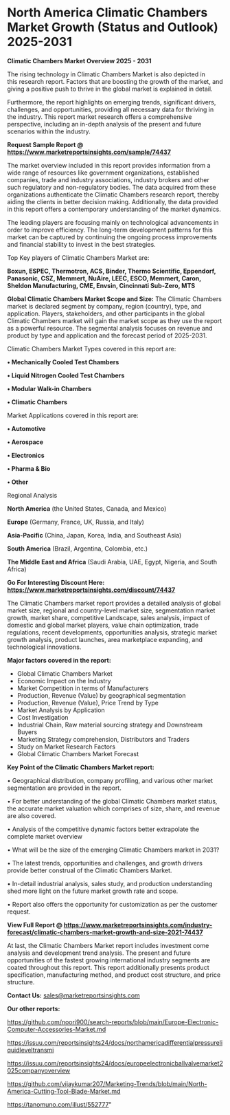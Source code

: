 # North America Climatic Chambers Market Growth (Status and Outlook) 2025-2031

<Strong> Climatic Chambers Market Overview 2025 - 2031</strong>

The rising technology in Climatic Chambers Market is also depicted in this research report. Factors that are boosting the growth of the market, and giving a positive push to thrive in the global market is explained in detail.

Furthermore, the report highlights on emerging trends, significant drivers, challenges, and opportunities, providing all necessary data for thriving in the industry. This report market research offers a comprehensive perspective, including an in-depth analysis of the present and future scenarios within the industry.

<strong>Request Sample Report @ <a href=https://www.marketreportsinsights.com/sample/74437>https://www.marketreportsinsights.com/sample/74437</a></strong>

The market overview included in this report provides information from a wide range of resources like government organizations, established companies, trade and industry associations, industry brokers and other such regulatory and non-regulatory bodies. The data acquired from these organizations authenticate the Climatic Chambers research report, thereby aiding the clients in better decision making. Additionally, the data provided in this report offers a contemporary understanding of the market dynamics.

The leading players are focusing mainly on technological advancements in order to improve efficiency. The long-term development patterns for this market can be captured by continuing the ongoing process improvements and financial stability to invest in the best strategies.

Top Key players of Climatic Chambers Market are:

<strong>Boxun, ESPEC, Thermotron, ACS, Binder, Thermo Scientific, Eppendorf, Panasonic, CSZ, Memmert, NuAire, LEEC, ESCO, Memmert, Caron, Sheldon Manufacturing, CME, Envsin, Cincinnati Sub-Zero, MTS</strong>

<strong><b>Global Climatic Chambers Market Scope and Size:</b></strong>
The Climatic Chambers market is declared segment by company, region (country), type, and application. Players, stakeholders, and other participants in the global Climatic Chambers market will gain the market scope as they use the report as a powerful resource. The segmental analysis focuses on revenue and product by type and application and the forecast period of 2025-2031.

Climatic Chambers Market Types covered in this report are:

<strong>• Mechanically Cooled Test Chambers

• Liquid Nitrogen Cooled Test Chambers

• Modular Walk-in Chambers

• Climatic Chambers</strong>

Market Applications covered in this report are:

<strong>• Automotive

• Aerospace

• Electronics

• Pharma & Bio

• Other</strong> 

Regional Analysis

<strong>North America</strong> (the United States, Canada, and Mexico)

<strong>Europe</strong> (Germany, France, UK, Russia, and Italy)

<strong>Asia-Pacific</strong> (China, Japan, Korea, India, and Southeast Asia)

<strong>South America</strong> (Brazil, Argentina, Colombia, etc.)

<strong>The Middle East and Africa</strong> (Saudi Arabia, UAE, Egypt, Nigeria, and South Africa)

<strong>Go For Interesting Discount Here: <a href=https://www.marketreportsinsights.com/discount/74437>https://www.marketreportsinsights.com/discount/74437</a></strong>

The Climatic Chambers market report provides a detailed analysis of global market size, regional and country-level market size, segmentation market growth, market share, competitive Landscape, sales analysis, impact of domestic and global market players, value chain optimization, trade regulations, recent developments, opportunities analysis, strategic market growth analysis, product launches, area marketplace expanding, and technological innovations.

<strong><b>Major factors covered in the report:</b></strong>
<ul>
  <li>Global Climatic Chambers Market </li>
  <li>Economic Impact on the Industry</li>
  <li>Market Competition in terms of Manufacturers</li>
  <li>Production, Revenue (Value) by geographical segmentation</li>
  <li>Production, Revenue (Value), Price Trend by Type</li>
  <li>Market Analysis by Application</li>
  <li>Cost Investigation</li>
  <li>Industrial Chain, Raw material sourcing strategy and Downstream Buyers</li>
  <li>Marketing Strategy comprehension, Distributors and Traders</li>
  <li>Study on Market Research Factors</li>
  <li>Global Climatic Chambers Market Forecast</li>
</ul>

<strong><b>Key Point of the Climatic Chambers Market report:</b></strong>

• Geographical distribution, company profiling, and various other market segmentation are provided in the report.

• For better understanding of the global Climatic Chambers market status, the accurate market valuation which comprises of size, share, and revenue are also covered.

• Analysis of the competitive dynamic factors better extrapolate the complete market overview

• What will be the size of the emerging Climatic Chambers market in 2031?

• The latest trends, opportunities and challenges, and growth drivers provide better construal of the Climatic Chambers Market.

• In-detail industrial analysis, sales study, and production understanding shed more light on the future market growth rate and scope.

• Report also offers the opportunity for customization as per the customer request.

<strong><b>View Full Report @ <a href=https://www.marketreportsinsights.com/industry-forecast/climatic-chambers-market-growth-and-size-2021-74437>https://www.marketreportsinsights.com/industry-forecast/climatic-chambers-market-growth-and-size-2021-74437</a></b></strong>


At last, the Climatic Chambers Market report includes investment come analysis and development trend analysis. The present and future opportunities of the fastest growing international industry segments are coated throughout this report. This report additionally presents product specification, manufacturing method, and product cost structure, and price structure.

<strong>Contact Us:</strong>
sales@marketreportsinsights.com

<strong>Our other reports:</strong>

<a href=https://github.com/noori900/search-reports/blob/main/Europe-Electronic-Computer-Accessories-Market.md>https://github.com/noori900/search-reports/blob/main/Europe-Electronic-Computer-Accessories-Market.md</a>

<a href=https://issuu.com/reportsinsights24/docs/northamericadifferentialpressureliquidleveltransmi>https://issuu.com/reportsinsights24/docs/northamericadifferentialpressureliquidleveltransmi</a>

<a href=https://issuu.com/reportsinsights24/docs/europeelectronicballvalvemarket2025companyoverview>https://issuu.com/reportsinsights24/docs/europeelectronicballvalvemarket2025companyoverview</a>

<a href=https://github.com/vijaykumar207/Marketing-Trends/blob/main/North-America-Cutting-Tool-Blade-Market.md>https://github.com/vijaykumar207/Marketing-Trends/blob/main/North-America-Cutting-Tool-Blade-Market.md</a>

<a href=https://tanomuno.com/illust/552777>https://tanomuno.com/illust/552777</a>"
